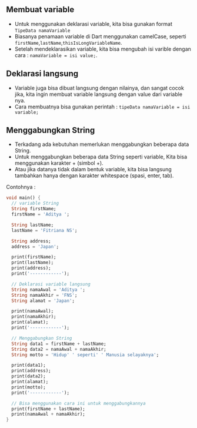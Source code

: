 ## Membuat variable

- Untuk menggunakan deklarasi variable, kita bisa gunakan format `TipeData namaVariable`
- Biasanya penamaan variable di Dart menggunakan camelCase, seperti `firstName`,`lastName`,`thisIsLongVariableName`.
- Setelah mendeklarasikan variable, kita bisa mengubah isi varible dengan cara : `namaVariable = isi value;`.

## Deklarasi langsung

- Variable juga bisa dibuat langsung dengan nilainya, dan sangat cocok jika, kita ingin membuat variable langsung dengan value dari variable nya.
- Cara membuatnya bisa gunakan perintah : `tipeData namaVariable = isi variable;`

## Menggabungkan String

- Terkadang ada kebutuhan memerlukan menggabungkan beberapa data String.
- Untuk menggabungkan beberapa data String seperti variable, Kita bisa menggunakan karakter + (simbol +).
- Atau jika datanya tidak dalam bentuk variable, kita bisa langsung tambahkan hanya dengan karakter whitespace (spasi, enter, tab).

Contohnya :

```dart
void main() {
  // variable String
  String firstName;
  firstName = 'Aditya ';

  String lastName;
  lastName = 'Fitriana NS';

  String address;
  address = 'Japan';

  print(firstName);
  print(lastName);
  print(address);
  print('------------');

  // Deklarasi variable langsung
  String namaAwal = 'Aditya ';
  String namaAkhir = 'FNS';
  String alamat = 'Japan';

  print(namaAwal);
  print(namaAkhir);
  print(alamat);
  print('------------');

  // Menggabungkan String
  String data1 = firstName + lastName;
  String data2 = namaAwal + namaAkhir;
  String motto = 'Hidup' ' seperti' ' Manusia selayaknya';

  print(data1);
  print(address);
  print(data2);
  print(alamat);
  print(motto);
  print('------------');

  // Bisa menggunakan cara ini untuk menggabungkannya
  print(firstName + lastName);
  print(namaAwal + namaAkhir);
}
```
